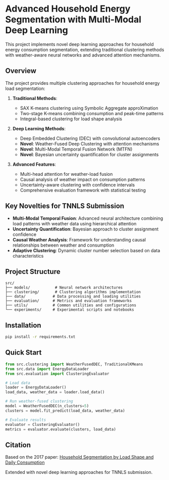# Advanced Household Energy Segmentation with Multi-Modal Deep Learning

This project implements novel deep learning approaches for household energy consumption segmentation, extending traditional clustering methods with weather-aware neural networks and advanced attention mechanisms.

## Overview

The project provides multiple clustering approaches for household energy load segmentation:

1. **Traditional Methods**:
   - SAX K-means clustering using Symbolic Aggregate approXimation
   - Two-stage K-means combining consumption and peak-time patterns
   - Integral-based clustering for load shape analysis

2. **Deep Learning Methods**:
   - Deep Embedded Clustering (DEC) with convolutional autoencoders
   - **Novel**: Weather-Fused Deep Clustering with attention mechanisms
   - **Novel**: Multi-Modal Temporal Fusion Network (MTFN)
   - **Novel**: Bayesian uncertainty quantification for cluster assignments

3. **Advanced Features**:
   - Multi-head attention for weather-load fusion
   - Causal analysis of weather impact on consumption patterns
   - Uncertainty-aware clustering with confidence intervals
   - Comprehensive evaluation framework with statistical testing

## Key Novelties for TNNLS Submission

- **Multi-Modal Temporal Fusion**: Advanced neural architecture combining load patterns with weather data using hierarchical attention
- **Uncertainty Quantification**: Bayesian approach to cluster assignment confidence
- **Causal Weather Analysis**: Framework for understanding causal relationships between weather and consumption
- **Adaptive Clustering**: Dynamic cluster number selection based on data characteristics

## Project Structure

```
src/
├── models/           # Neural network architectures
├── clustering/       # Clustering algorithms implementation
├── data/            # Data processing and loading utilities
├── evaluation/      # Metrics and evaluation frameworks
├── utils/           # Common utilities and configurations
└── experiments/     # Experimental scripts and notebooks
```

## Installation

```bash
pip install -r requirements.txt
```

## Quick Start

```python
from src.clustering import WeatherFusedDEC, TraditionalKMeans
from src.data import EnergyDataLoader
from src.evaluation import ClusteringEvaluator

# Load data
loader = EnergyDataLoader()
load_data, weather_data = loader.load_data()

# Run weather-fused clustering
model = WeatherFusedDEC(n_clusters=5)
clusters = model.fit_predict(load_data, weather_data)

# Evaluate results
evaluator = ClusteringEvaluator()
metrics = evaluator.evaluate(clusters, load_data)
```

## Citation

Based on the 2017 paper: [Household Segmentation by Load Shape and Daily Consumption](http://urbcomp.ist.psu.edu/2017/papers/Household.pdf)

Extended with novel deep learning approaches for TNNLS submission.
